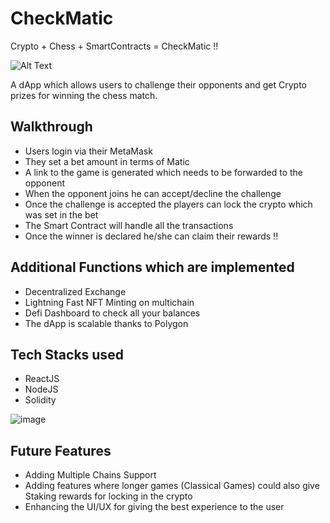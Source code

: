 # CheckMatic

Crypto + Chess + SmartContracts = CheckMatic !! 

![Alt Text](https://user-images.githubusercontent.com/69706506/145710794-21781bad-f28a-4b43-bb0d-5813bc286960.gif)

A dApp which allows users to challenge their opponents and get Crypto prizes for winning the chess match. 

## Walkthrough 

- Users login via their MetaMask 
- They set a bet amount in terms of Matic 
- A link to the game is generated which needs to be forwarded to the opponent 
- When the opponent joins he can accept/decline the challenge 
- Once the challenge is accepted the players can lock the crypto which was set in the bet 
- The Smart Contract will handle all the transactions 
- Once the winner is declared he/she can claim their rewards !! 


## Additional Functions which are implemented 

- Decentralized Exchange 
- Lightning Fast NFT Minting on multichain 
- Defi Dashboard to check all your balances 
- The dApp is scalable thanks to Polygon 

## Tech Stacks used 

- ReactJS 
- NodeJS
- Solidity 

![image](https://user-images.githubusercontent.com/71517788/145710469-17d8943c-3ff8-44bd-b573-35fcb3aadfc6.png)

## Future Features 

- Adding Multiple Chains Support
- Adding features where longer games (Classical Games) could also give Staking rewards for locking in the crypto
- Enhancing the UI/UX for giving the best experience to the user
